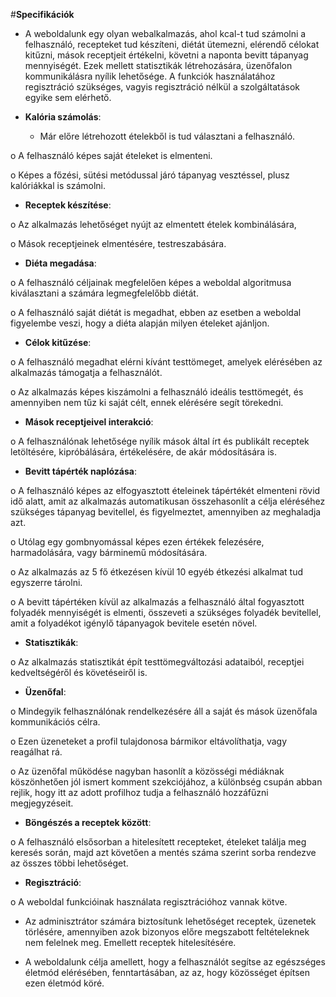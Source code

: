 #**Specifikációk**

- A weboldalunk egy olyan webalkalmazás, ahol kcal-t tud számolni a felhasználó, recepteket tud készíteni, diétát ütemezni, elérendő célokat kitűzni, mások receptjeit értékelni, követni a naponta bevitt tápanyag mennyiségét. Ezek mellett statisztikák létrehozására, üzenőfalon kommunikálásra nyílik lehetősége. A funkciók használatához regisztráció szükséges, vagyis regisztráció nélkül a szolgáltatások egyike sem elérhető.

- **Kalória számolás**:

  - Már előre létrehozott ételekből is tud választani a felhasználó.

o A felhasználó képes saját ételeket is elmenteni.

o Képes a főzési, sütési metódussal járó tápanyag vesztéssel, plusz kalóriákkal is számolni.

- **Receptek készítése**:

o Az alkalmazás lehetőséget nyújt az elmentett ételek kombinálására,

o Mások receptjeinek elmentésére, testreszabására.

- **Diéta megadása**:

o A felhasználó céljainak megfelelően képes a weboldal algoritmusa kiválasztani a számára legmegfelelőbb diétát.

o A felhasználó saját diétát is megadhat, ebben az esetben a weboldal figyelembe veszi, hogy a diéta alapján milyen ételeket ajánljon.

- **Célok kitűzése**:

o A felhasználó megadhat elérni kívánt testtömeget, amelyek elérésében az alkalmazás támogatja a felhasználót.

o Az alkalmazás képes kiszámolni a felhasználó ideális testtömegét, és amennyiben nem tűz ki saját célt, ennek elérésére segít törekedni.

- **Mások receptjeivel interakció**:

o A felhasználónak lehetősége nyílik mások által írt és publikált receptek letöltésére, kipróbálására, értékelésére, de akár módosítására is.

- **Bevitt tápérték naplózása**:

o A felhasználó képes az elfogyasztott ételeinek tápértékét elmenteni rövid idő alatt, amit az alkalmazás automatikusan összehasonlít a célja eléréséhez szükséges tápanyag bevitellel, és figyelmeztet, amennyiben az meghaladja azt.

o Utólag egy gombnyomással képes ezen értékek felezésére, harmadolására, vagy bárminemű módosítására.

o Az alkalmazás az 5 fő étkezésen kívül 10 egyéb étkezési alkalmat tud egyszerre tárolni.

o A bevitt tápértéken kívül az alkalmazás a felhasználó által fogyasztott folyadék mennyiségét is elmenti, összeveti a szükséges folyadék bevitellel, amit a folyadékot igénylő tápanyagok bevitele esetén növel.

- **Statisztikák**:

o Az alkalmazás statisztikát épít testtömegváltozási adataiból, receptjei kedveltségéről és követéseiről is.

- **Üzenőfal**:

o Mindegyik felhasználónak rendelkezésére áll a saját és mások üzenőfala kommunikációs célra.

o Ezen üzeneteket a profil tulajdonosa bármikor eltávolíthatja, vagy reagálhat rá.

o Az üzenőfal működése nagyban hasonlít a közösségi médiáknak köszönhetően jól ismert komment szekciójához, a különbség csupán abban rejlik, hogy itt az adott profilhoz tudja a felhasználó hozzáfűzni megjegyzéseit.

- **Böngészés a receptek között**:

o A felhasználó elsősorban a hitelesített recepteket, ételeket találja meg keresés során, majd azt követően a mentés száma szerint sorba rendezve az összes többi lehetőséget.

- **Regisztráció**:

o A weboldal funkcióinak használata regisztrációhoz vannak kötve.

- Az adminisztrátor számára biztosítunk lehetőséget receptek, üzenetek törlésére, amennyiben azok bizonyos előre megszabott feltételeknek nem felelnek meg. Emellett receptek hitelesítésére.

- A weboldalunk célja amellett, hogy a felhasználót segítse az egészséges életmód elérésében, fenntartásában, az az, hogy közösséget építsen ezen életmód köré.
